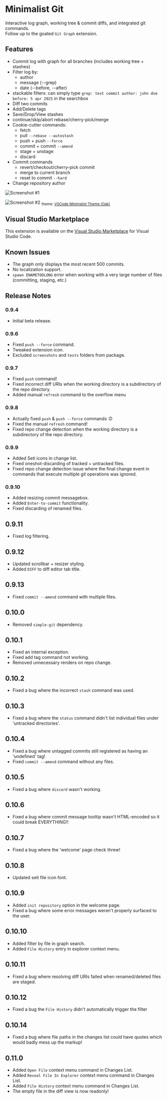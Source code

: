 # Minimalist Git
Interactive log graph, working tree & commit diffs, and integrated git commands.
<br>
Follow up to the goated `Git Graph` extension.

## Features
- Commit log with graph for all branches (includes working tree + stashes)
- Filter log by:
	- author
	- message (--grep)
	- date (--before, --after)
- stackable filters: can simply type `grep: test commit author: john doe before: 5 apr 2025` in the searchbox
- Diff two commits
- Add/Delete tags
- Save/Drop/View stashes
- continue/skip/abort rebase/cherry-pick/merge
- Cookie-cutter commands:
	- fetch
	- pull `--rebase --autostash`
	- push + push `--force`
	- commit + commit `--amend`
	- stage + unstage
	- discard
- Commit commands
	- revert/checkout/cherry-pick commit
	- merge to current branch
	- reset to commit `--hard`
- Change repository author

![Screenshot #1](res/screenshots/mingit-screenshot-1.PNG)

![Screenshot #2](res/screenshots/mingit-screenshot-2.PNG)
<sub>theme: [VSCode Minimalist Theme (Oak)](https://marketplace.visualstudio.com/items?itemName=MuhammadMohsen.vsc-minimalist-theme)</sub>

## Visual Studio Marketplace
This extension is available on the [Visual Studio Marketplace](https://marketplace.visualstudio.com/items?itemName=MuhammadMohsen.mingit) for Visual Studio Code.

## Known Issues
- The graph only displays the most recent 500 commits.
- No localization support.
- `spawn ENAMETOOLONG` error when working with a very large number of files (committing, staging, etc.)

## Release Notes

### 0.9.4
- Initial beta release.

### 0.9.6
- Fixed `push --force` command.
- Tweaked extension icon.
- Excluded `screenshots` and `tests` folders from package.

### 0.9.7
- Fixed `push` command!
- Fixed incorrect diff URIs when the working directory is a subdirectory of the repo directory.
- Added manual `refresh` command to the overflow menu

### 0.9.8
- Actually fixed `push` & `push --force` commands :D
- Fixed the manual `refresh` command!
- Fixed repo change detection when the working directory is a subdirectory of the repo directory.

### 0.9.9
- Added Seti icons in change list.
- Fixed oneshot-discarding of tracked + untracked files.
- Fixed repo change detection issue where the final change event in commands that execute multiple git operations was ignored.

### 0.9.10
- Added resizing commit messagebox.
- Added `Enter-to-commit` functionality.
- Fixed discarding of renamed files.

## 0.9.11
- Fixed log filtering.

## 0.9.12
- Updated scrollbar + resizer styling.
- Added `DIFF` to diff editor tab title.

## 0.9.13
- Fixed `commit --amend` command with multiple files.

## 0.10.0
- Removed `simple-git` dependency.

## 0.10.1
- Fixed an internal exception.
- Fixed add tag command not working.
- Removed unnecessary renders on repo change.

## 0.10.2
- Fixed a bug where the incorrect `stash` command was used.

## 0.10.3
- Fixed a bug where the `status` command didn't list individual files under 'untracked directories'.

## 0.10.4
- Fixed a bug where untagged commits still registered as having an 'undefined' tag!
- Fixed `commit --amend` command without any files.

## 0.10.5
- Fixed a bug where `discard` wasn't working.

## 0.10.6
- Fixed a bug where commit message tooltip wasn't HTML-encoded so it could break EVERYTHING!!

## 0.10.7
- Fixed a bug where the 'welcome' page check threw!

## 0.10.8
- Updated seti file icon font.

## 0.10.9
- Added `init repository` option in the welcome page.
- Fixed a bug where some error messages weren't properly surfaced to the user.

## 0.10.10
- Added filter by file in graph search.
- Added `File History` entry in explorer context menu.

## 0.10.11
- Fixed a bug where resolving diff URIs failed when renamed/deleted files are staged.

## 0.10.12
- Fixed a bug the `File History` didn't automatically trigger the filter

## 0.10.14
- Fixed a bug where file paths in the changes list could have quotes which would badly mess up the markup!

## 0.11.0
- Added `Open File` context menu command in Changes List.
- Added `Reveal File In Explorer` context menu command in Changes List.
- Added `File History` context menu command in Changes List.
- The empty file in the diff view is now readonly!